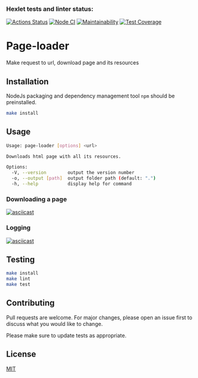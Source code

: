 ### Hexlet tests and linter status:
[![Actions Status](https://github.com/Deepsick/backend-project-lvl3/workflows/hexlet-check/badge.svg)](https://github.com/Deepsick/backend-project-lvl3/actions)
[![Node CI](https://github.com/Deepsick/backend-project-lvl3/workflows/Node%20CI/badge.svg)](https://github.com/Deepsick/backend-project-lvl3/actions)
[![Maintainability](https://api.codeclimate.com/v1/badges/58ef05abe9d15be44ea7/maintainability)](https://codeclimate.com/github/Deepsick/backend-project-lvl3/maintainability)
[![Test Coverage](https://api.codeclimate.com/v1/badges/58ef05abe9d15be44ea7/test_coverage)](https://codeclimate.com/github/Deepsick/backend-project-lvl3/test_coverage)

# Page-loader

Make request to url, download page and its resources


## Installation

NodeJs packaging and dependency management tool ```npm``` should be preinstalled.

```bash
make install
```


## Usage

```bash
Usage: page-loader [options] <url>

Downloads html page with all its resources.

Options:
  -V, --version        output the version number
  -o, --output [path]  output folder path (default: ".")
  -h, --help           display help for command
```

### Downloading a page

[![asciicast](https://asciinema.org/a/1OgLWeQkK2nHrS9Im3bwbOAQV.svg)](https://asciinema.org/a/1OgLWeQkK2nHrS9Im3bwbOAQV)

### Logging

[![asciicast](https://asciinema.org/a/SqNkrcHPWUTteobZlascf0wgp.svg)](https://asciinema.org/a/SqNkrcHPWUTteobZlascf0wgp)

## Testing

```bash
make install
make lint
make test
```


## Contributing

Pull requests are welcome. For major changes, please open an issue first to discuss what you would like to change.

Please make sure to update tests as appropriate.


## License

[MIT](https://choosealicense.com/licenses/mit/)